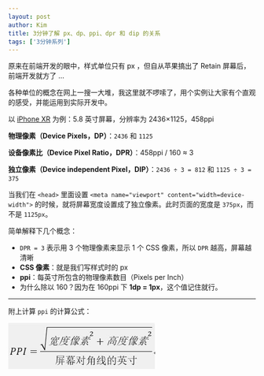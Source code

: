 ```yaml
---
layout: post
author: Kim
title: 3分钟了解 px、dp、ppi、dpr 和 dip 的关系
tags: ['3分钟系列']
---
```


原来在前端开发的眼中，样式单位只有 px ，但自从苹果搞出了 Retain 屏幕后，前端开发就方了 ...

各种单位的概念在网上一搜一大堆，我这里就不啰嗦了，用个实例让大家有个直观的感受，并能运用到实际开发中。

以 [iPhone XR](https://www.apple.com/cn/iphone-xr/specs/) 为例：5.8 英寸屏幕，分辨率为 2436×1125，458ppi

**物理像素（Device Pixels，DP）**：`2436` 和 `1125`

**设备像素比（Device Pixel Ratio，DPR）**：458ppi / 160 ≈ 3

**独立像素（Device independent Pixel，DIP）**：`2436 ÷ 3 = 812` 和 `1125 ÷ 3 = 375`

当我们在 `<head>` 里面设置 `<meta name="viewport" content="width=device-width">` 的时候，就将屏幕宽度设置成了独立像素。此时页面的宽度是 `375px`，而不是 `1125px`。

简单解释下几个概念：

- `DPR = 3` 表示用 3 个物理像素来显示 1 个 CSS 像素，所以 `DPR` 越高，屏幕越清晰
- **CSS 像素**：就是我们写样式时的 px
- **ppi**：每英寸所包含的物理像素数目（Pixels per Inch）
- 为什么除以 160？因为在 160ppi 下 **1dp = 1px**，这个值记住就行。

---

附上计算 `ppi` 的计算公式：

![alt](/images/2019-02-12-01/1.jpg)
